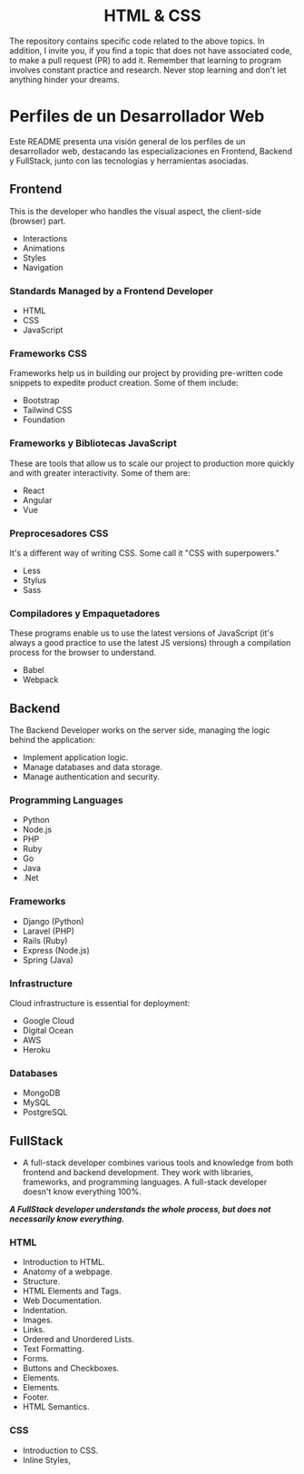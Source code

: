 <h1 align="center">HTML & CSS</h1>

The repository contains specific code related to the above topics. In addition, I invite you, if you find a topic that does not have associated code, to make a pull request (PR) to add it. Remember that learning to program involves constant practice and research. Never stop learning and don't let anything hinder your dreams.

# Perfiles de un Desarrollador Web

Este README presenta una visión general de los perfiles de un desarrollador web, destacando las especializaciones en Frontend, Backend y FullStack, junto con las tecnologías y herramientas asociadas.

## Frontend

This is the developer who handles the visual aspect, the client-side (browser) part.

- Interactions
- Animations
- Styles
- Navigation

### Standards Managed by a Frontend Developer

- HTML
- CSS
- JavaScript

### Frameworks CSS

Frameworks help us in building our project by providing pre-written code snippets to expedite product creation. Some of them include:

- Bootstrap
- Tailwind CSS
- Foundation

### Frameworks y Bibliotecas JavaScript
These are tools that allow us to scale our project to production more quickly and with greater interactivity. Some of them are:

- React
- Angular
- Vue

### Preprocesadores CSS
It's a different way of writing CSS. Some call it "CSS with superpowers."

- Less
- Stylus
- Sass

### Compiladores y Empaquetadores
These programs enable us to use the latest versions of JavaScript (it's always a good practice to use the latest JS versions) through a compilation process for the browser to understand.

- Babel
- Webpack

## Backend

The Backend Developer works on the server side, managing the logic behind the application:

- Implement application logic.
- Manage databases and data storage.
- Manage authentication and security.

### Programming Languages

- Python
- Node.js
- PHP
- Ruby
- Go
- Java
- .Net

### Frameworks

- Django (Python)
- Laravel (PHP)
- Rails (Ruby)
- Express (Node.js)
- Spring (Java)

### Infrastructure

Cloud infrastructure is essential for deployment:

- Google Cloud
- Digital Ocean
- AWS
- Heroku

### Databases

- MongoDB
- MySQL
- PostgreSQL

## FullStack

- A full-stack developer combines various tools and knowledge from both frontend and backend development. They work with libraries, frameworks, and programming languages. A full-stack developer doesn't know everything 100%.


***A FullStack developer understands the whole process, but does not necessarily know everything.***


### **HTML**
- Introduction to HTML.
- Anatomy of a webpage.
- Structure.
- HTML Elements and Tags.
- Web Documentation.
- Indentation.
- Images.
- Links.
- Ordered and Unordered Lists.
- Text Formatting.
- Forms.
- Buttons and Checkboxes.
- <div> Elements.
- <head> Elements.
- Footer.
- HTML Semantics.

### **CSS**
- Introduction to CSS.
- Inline Styles, <style> Block, and CSS Files.
- Pseudo-classes and Pseudo-elements.
- Box Model.
- Inheritance.
- Specificity in Selectors.
- Combinators.
- Text Formatting (size, font type, backups).
- Attribute Selectors.
- Absolute and Relative Units.
- HEX and RGB Colors in CSS.
- CSS Variables.
- Position.
- Display.

### **Responsive Design**
- Introducción a Responsive Design.
- Media Queries.
- Viewport.
- Mobile First.
- Mostly Fluid.
- Layout shifter.
- Column Drop.

### 🤝 Contributing


Contributions are what make the open source community such an amazing place to be learn, inspire, and create. Any contributions you make are **extremely appreciated**.

1. Fork the Project
2. Create your Feature Branch (`git checkout -b feature/AmazingFeature`)
3. Commit your Changes (`git commit -m 'Add some AmazingFeature'`)
4. Push to the Branch (`git push origin feature/AmazingFeature`)
5. Open a Pull Request

![-----------------------------------------------------](https://raw.githubusercontent.com/andreasbm/readme/master/assets/lines/vintage.png)
### Built With


Technologies used in the project.
* HTLM 5
* CSS 3

![-----------------------------------------------------](https://raw.githubusercontent.com/andreasbm/readme/master/assets/lines/grass.png)
<!-- CONTACT -->
### 📫 Contact   me

<div> 
  <a href="https://instagram.com/alejopuar" target="_blank"><img src="https://img.shields.io/badge/-Instagram-%23E4405F?style=for-the-badge&logo=instagram&logoColor=white" target="_blank"></a>
  <a href = "mailto:alejopua@gmail.com"><img src="https://img.shields.io/badge/-Gmail-%23333?style=for-the-badge&logo=gmail&logoColor=white" target="_blank"></a>
  <a href="https://www.linkedin.com/in/alejopua/" target="_blank"><img src="https://img.shields.io/badge/-LinkedIn-%230077B5?style=for-the-badge&logo=linkedin&logoColor=white" target="_blank"></a> 
</div>

<!-- ACKNOWLEDGEMENTS -->
### Acknowledgements
* Platzi


<h1 align="center" >🏆 Certification<img src="https://img.shields.io/badge/Verified-00a200?style=for-the-badge">🏆
</h1>

![certification](Certification.png)

